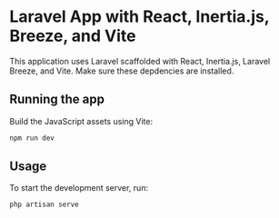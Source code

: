 # Laravel App with React, Inertia.js, Breeze, and Vite

This application uses Laravel scaffolded with React, Inertia.js, Laravel Breeze, and Vite. Make sure these depdencies are installed.

## Running the app

Build the JavaScript assets using Vite:

```bash
npm run dev
```

## Usage

To start the development server, run:

```bash
php artisan serve

